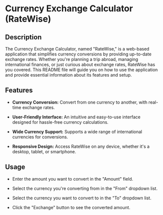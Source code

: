 # Currency Exchange Calculator (RateWise)

## Description

The Currency Exchange Calculator, named "RateWise," is a web-based application that simplifies currency conversions by providing up-to-date exchange rates. Whether you're planning a trip abroad, managing international finances, or just curious about exchange rates, RateWise has you covered. This README file will guide you on how to use the application and provide essential information about its features and setup.

## Features

- **Currency Conversion:** Convert from one currency to another, with real-time exchange rates.

- **User-Friendly Interface:** An intuitive and easy-to-use interface designed for hassle-free currency calculations.

- **Wide Currency Support:** Supports a wide range of international currencies for conversions.

- **Responsive Design:** Access RateWise on any device, whether it's a desktop, tablet, or smartphone.

## Usage

- Enter the amount you want to convert in the "Amount" field.

- Select the currency you're converting from in the "From" dropdown list.

- Select the currency you want to convert to in the "To" dropdown list.

- Click the "Exchange" button to see the converted amount.
